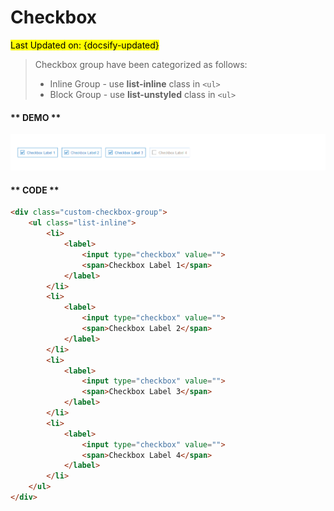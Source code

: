 # Checkbox
<mark>Last Updated on: {docsify-updated}</mark>

> Checkbox group have been categorized as follows:
> 
> * Inline Group - use **list-inline** class in `<ul>`
> * Block Group - use **list-unstyled** class in `<ul>`

<!-- tabs:start -->

#### ** DEMO **

![Checkbox](images/checkbox.PNG)


#### ** CODE **

```HTML
<div class="custom-checkbox-group">
    <ul class="list-inline">
        <li>
            <label>
                <input type="checkbox" value="">
                <span>Checkbox Label 1</span>
            </label>
        </li>
        <li>
            <label>
                <input type="checkbox" value="">
                <span>Checkbox Label 2</span>
            </label>
        </li>
        <li>
            <label>
                <input type="checkbox" value="">
                <span>Checkbox Label 3</span>
            </label>
        </li>
        <li>
            <label>
                <input type="checkbox" value="">
                <span>Checkbox Label 4</span>
            </label>
        </li>
    </ul>
</div>
```

<!-- tabs:end -->